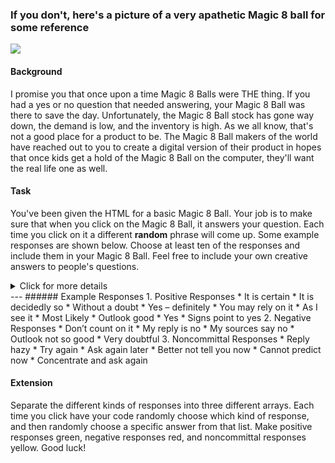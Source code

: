 
### If you don't, here's a picture of a very apathetic Magic 8 ball for some reference
![](https://ih1.redbubble.net/image.315452798.7993/flat,800x800,075,f.u1.jpg)

#### Background
I promise you that once upon a time Magic 8 Balls were THE thing. If you had a yes or no question that needed answering, your Magic 8 Ball was there to save the day. Unfortunately, the Magic 8 Ball stock has gone way down, the demand is low, and the inventory is high. As we all know, that's not a good place for a product to be. The Magic 8 Ball makers of the world have reached out to you to create a digital version of their product in hopes that once kids get a hold of the Magic 8 Ball on the computer, they'll want the real life one as well.

#### Task
You've been given the HTML for a basic Magic 8 Ball. Your job is to make sure that when you click on the Magic 8 Ball, it answers your question. Each time you click on it a different **random** phrase will come up. Some example responses are shown below. Choose at least ten of the responses and include them in your Magic 8 Ball. Feel free to include your own creative answers to people's questions.

<details>
 <summary>Click for more details</summary>
  <ul>
    <li>Your HTML and CSS have been completed for you, so focus on writing code in your script.js file.</li>
    <li>Think about what kind of event handler you'll need as well as what attributes of which elements you'll need to change.</li>
    <li>Make sure to think about what type of data structure you've seen so far that you can use to hold a list of phrases.</li>
    <li>Make sure that you grab all of the elements you need from the document. Check out the HTML code to find the ids of whichever elements of the page you need in your script.</li>
    <li>The internet is your friend! Try out key words like DOM manipulation when searching to find some help online!</li>
  </ul>
</details>
---
###### Example Responses
1. Positive Responses
    * It is certain
    * It is decidedly so
    * Without a doubt
    * Yes – definitely
    * You may rely on it
    * As I see it
    * Most Likely
    * Outlook good
    * Yes
    * Signs point to yes
2. Negative Responses
    * Don’t count on it
    * My reply is no
    * My sources say no
    * Outlook not so good
    * Very doubtful
3. Noncommittal Responses
    * Reply hazy
    * Try again
    * Ask again later
    * Better not tell you now
    * Cannot predict now
    * Concentrate and ask again

#### Extension
Separate the different kinds of responses into three different arrays. Each time you click have your code randomly choose which kind of response, and then randomly choose a specific answer from that list. Make positive responses green, negative responses red, and noncommittal responses yellow. Good luck!
